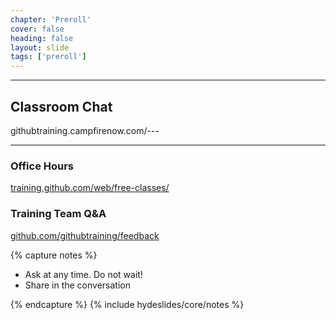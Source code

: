 ```yaml
---
chapter: 'Preroll'
cover: false
heading: false
layout: slide
tags: ['preroll']
---
```


<div class="brand"></div>

---

## Classroom Chat
<div class="pseudoLink" contenteditable>githubtraining.campfirenow.com/---</div>

---

### Office Hours
[training.github.com/web/free-classes/](http://training.github.com/web/free-classes/)

### Training Team Q&A
[github.com/githubtraining/feedback](http://github.com/githubtraining/feedback/)

{% capture notes %}

* Ask at any time. Do not wait!
* Share in the conversation

{% endcapture %}
{% include hydeslides/core/notes %}
